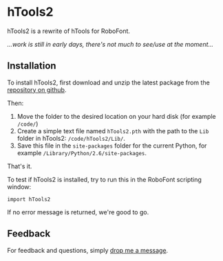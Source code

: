 hTools2
=======

hTools2 is a rewrite of hTools for RoboFont.

*...work is still in early days, there's not much to see/use at the moment...*

Installation
------------

To install hTools2, first download and unzip the latest package from the [repository on github](http://github.com/gferreira/hTools2).

Then:

1. Move the folder to the desired location on your hard disk (for example `/code/`)
2. Create a simple text file named `hTools2.pth` with the path to the `Lib` folder in hTools2: `/code/hTools2/Lib/`.
3. Save this file in the `site-packages` folder for the current Python, for example `/Library/Python/2.6/site-packages`.

That's it.

To test if hTools2 is installed, try to run this in the RoboFont scripting window:

    import hTools2
    
If no error message is returned, we're good to go.


Feedback
--------

For feedback and questions, simply [drop me a message](mailto:gustavo@hipertipo.com).

